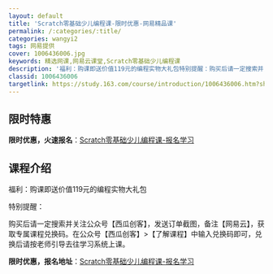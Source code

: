 ```yaml
---
layout: default
title: 'Scratch零基础少儿编程课-限时优惠-网易精品课'
permalink: /:categories/:title/
categories: wangyi2
tags: 网易提供
cover: 1006436006.jpg
keywords: 精选网课,网易云课堂,Scratch零基础少儿编程课
description: '福利：购课即送价值119元的编程实物大礼包特别提醒：购买后请一定搜索并关注公众号【西瓜创客】，发送订单截图，备注【网易云'
classid: 1006436006
targetlink: https://study.163.com/course/introduction/1006436006.htm?share=1&shareId=1025206652&utm_campaign=share&utm_medium=iphoneShare&utm_source=&utm_u=1025206652
---
```


## 限时特惠

**限时优惠，火速报名**：[Scratch零基础少儿编程课-报名学习](https://study.163.com/course/introduction/1006436006.htm?share=1&shareId=1025206652&utm_campaign=share&utm_medium=iphoneShare&utm_source=&utm_u=1025206652)

## 课程介绍

福利：购课即送价值119元的编程实物大礼包

特别提醒：

购买后请一定搜索并关注公众号【西瓜创客】，发送订单截图，备注【网易云】，获取专属课程兑换码。在公众号【西瓜创客】>【了解课程】中输入兑换码即可，兑换后请按老师引导去往学习系统上课。

**限时优惠，报名地址**：[Scratch零基础少儿编程课-报名学习](https://study.163.com/course/introduction/1006436006.htm?share=1&shareId=1025206652&utm_campaign=share&utm_medium=iphoneShare&utm_source=&utm_u=1025206652)

